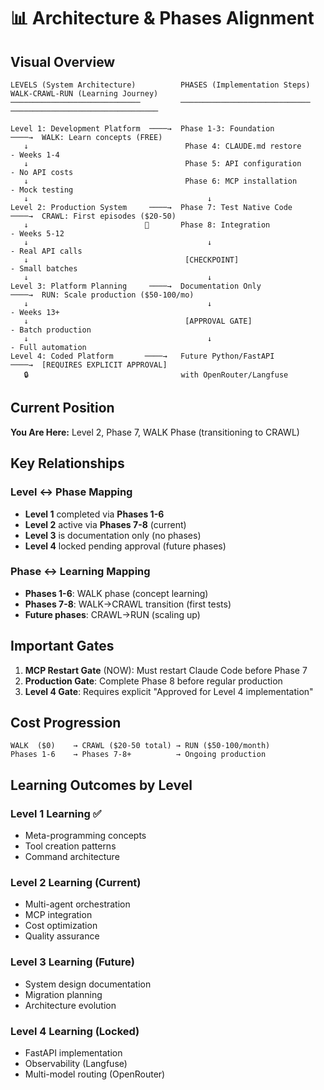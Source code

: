 # 📊 Architecture & Phases Alignment

## Visual Overview

```
LEVELS (System Architecture)          PHASES (Implementation Steps)         WALK-CRAWL-RUN (Learning Journey)
─────────────────────────────         ─────────────────────────────        ─────────────────────────────────

Level 1: Development Platform  ────→  Phase 1-3: Foundation         ────→  WALK: Learn concepts (FREE)
   ↓                                   Phase 4: CLAUDE.md restore            - Weeks 1-4
   ↓                                   Phase 5: API configuration            - No API costs
   ↓                                   Phase 6: MCP installation             - Mock testing
   ↓                                        ↓
Level 2: Production System     ────→  Phase 7: Test Native Code    ────→  CRAWL: First episodes ($20-50)
   ↓                          🎯       Phase 8: Integration                  - Weeks 5-12
   ↓                                        ↓                                - Real API calls
   ↓                                   [CHECKPOINT]                          - Small batches
   ↓                                        ↓
Level 3: Platform Planning     ────→  Documentation Only           ────→  RUN: Scale production ($50-100/mo)
   ↓                                        ↓                                - Weeks 13+
   ↓                                   [APPROVAL GATE]                       - Batch production
   ↓                                        ↓                                - Full automation
Level 4: Coded Platform       ────→   Future Python/FastAPI        ────→  [REQUIRES EXPLICIT APPROVAL]
   🔒                                  with OpenRouter/Langfuse
```

## Current Position

**You Are Here:** Level 2, Phase 7, WALK Phase (transitioning to CRAWL)

## Key Relationships

### Level ↔ Phase Mapping
- **Level 1** completed via **Phases 1-6**
- **Level 2** active via **Phases 7-8** (current)
- **Level 3** is documentation only (no phases)
- **Level 4** locked pending approval (future phases)

### Phase ↔ Learning Mapping
- **Phases 1-6**: WALK phase (concept learning)
- **Phases 7-8**: WALK→CRAWL transition (first tests)
- **Future phases**: CRAWL→RUN (scaling up)

## Important Gates

1. **MCP Restart Gate** (NOW): Must restart Claude Code before Phase 7
2. **Production Gate**: Complete Phase 8 before regular production
3. **Level 4 Gate**: Requires explicit "Approved for Level 4 implementation"

## Cost Progression

```
WALK  ($0)    → CRAWL ($20-50 total) → RUN ($50-100/month)
Phases 1-6    → Phases 7-8+          → Ongoing production
```

## Learning Outcomes by Level

### Level 1 Learning ✅
- Meta-programming concepts
- Tool creation patterns
- Command architecture

### Level 2 Learning (Current)
- Multi-agent orchestration
- MCP integration
- Cost optimization
- Quality assurance

### Level 3 Learning (Future)
- System design documentation
- Migration planning
- Architecture evolution

### Level 4 Learning (Locked)
- FastAPI implementation
- Observability (Langfuse)
- Multi-model routing (OpenRouter)
